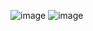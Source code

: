 ![image](https://github.com/user-attachments/assets/4f8b0c16-1946-44ff-adce-2119f6edd534)
![image](https://github.com/user-attachments/assets/feac8150-e409-4428-82dd-666e3315f2b4)

